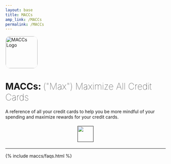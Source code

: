 ```yaml
---
layout: base
title: MACCs
amp_link: /MACCs
permalink: /MACCs
---
```

<main class="plain-container">
    <img src="{{ relative_url }}/assets/img/MACCs-Logo.png" alt="MACCs Logo" width="100px" style="border: 1px solid #eee; border-radius: 15px;" />
    <h1>MACCs: <span style="font-weight: 100;">("Max") Maximize All Credit Cards</span></h1>
    <p>A reference of all your credit cards to help you be more mindful of your spending and maximize rewards for your credit cards.</p>
    <div style="margin: 20px auto; text-align: center;">
        <a alt="MACCs iOS App Store Link" href=""><img src="{{ base_url }}/assets/img/Download_on_the_App_Store_Badge_US-UK_RGB_blk_092917.svg" height="50px" /></a>
    </div>
</main>

<hr class="divider" />

{% include maccs/faqs.html %}